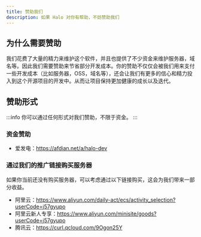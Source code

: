 ```yaml
---
title: 赞助我们
description: 如果 Halo 对你有帮助，不妨赞助我们
---
```


## 为什么需要赞助

我们花费了大量的精力来维护这个软件，并且也提供了不少资金来维护服务器，域名等。因此我们需要赞助来节省部分开发成本。你的赞助不仅仅会被我们用来支付一些开发成本（比如服务器，OSS，域名等），还会让我们有更多的信心和精力投入到这个开源项目的开发中。从而让项目保持更加健康的成长以及迭代。

## 赞助形式

:::info
你可以通过任何形式对我们赞助，不限于资金。
:::

### 资金赞助

- 爱发电：<https://afdian.net/a/halo-dev>

### 通过我们的推广链接购买服务器

如果你当前还没有购买服务器，可以考虑通过以下链接购买，这会为我们带来一部分收益。

- 阿里云：<https://www.aliyun.com/daily-act/ecs/activity_selection?userCode=j57gyupo>
- 阿里云新人专享：<https://www.aliyun.com/minisite/goods?userCode=j57gyupo>
- 腾讯云：<https://curl.qcloud.com/9Ogon25Y>
